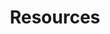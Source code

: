 ---
layout: page
title: Resources
nav: true
nav_order: 2
dropdown: true
children: 
    - title: Funding
      permalink: /funding/
    - title: International Students
      permalink: /intstud/
    - title: Alumni
      permalink: /alumni/
---